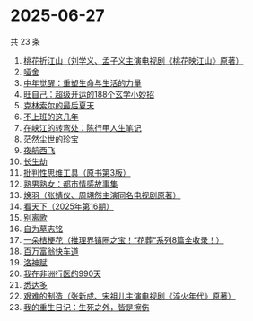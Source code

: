 # 2025-06-27

共 23 条

<!-- BEGIN WEREAD -->
<!-- 最后更新时间 2025-06-27 17:10:43 +0800 -->
1. [桃花折江山（刘学义、孟子义主演电视剧《桃花映江山》原著）](https://weread.qq.com/web/bookDetail/cd3326d0717c3e36cd3a199)
1. [哑舍](https://weread.qq.com/web/bookDetail/659321d075f86bc6g0167ed)
1. [中年觉醒：重塑生命与生活的力量](https://weread.qq.com/web/bookDetail/a8e32b20813aba09eg016d64)
1. [旺自己：超级开运的188个玄学小妙招](https://weread.qq.com/web/bookDetail/edb321d0813aba0efg01605a)
1. [克林索尔的最后夏天](https://weread.qq.com/web/bookDetail/2eb32580813aba09dg01940c)
1. [不上班的这几年](https://weread.qq.com/web/bookDetail/6e5323a0813aba08eg018ab0)
1. [在峡江的转弯处：陈行甲人生笔记](https://weread.qq.com/web/bookDetail/bca326a0813ab8f5ag016fc1)
1. [茫然尘世的珍宝](https://weread.qq.com/web/bookDetail/a0732670813aba10cg0127b6)
1. [夜航西飞](https://weread.qq.com/web/bookDetail/f8d326c071a7542af8dc0e6)
1. [长生劫](https://weread.qq.com/web/bookDetail/7df32f80813ab9fcfg0196f6)
1. [批判性思维工具（原书第3版）](https://weread.qq.com/web/bookDetail/55a325b071a2c84455a5efe)
1. [熟男熟女：都市情感故事集](https://weread.qq.com/web/bookDetail/e0932590813aba09fg011417)
1. [焕羽（张婧仪、周翊然主演同名电视剧原著）](https://weread.qq.com/web/bookDetail/65d32410813ab8df9g0149ab)
1. [看天下（2025年第16期）](https://weread.qq.com/web/bookDetail/fc9320a0813aba0d2g01228b)
1. [别离歌](https://weread.qq.com/web/bookDetail/b3f32960813aba0f7g0152c8)
1. [自为墓志铭](https://weread.qq.com/web/bookDetail/7e7326805c036d7e7b7a204)
1. [一朵桔梗花（推理界镇圈之宝！“花葬”系列8篇全收录！）](https://weread.qq.com/web/bookDetail/78a32ba0813aba065g0179fc)
1. [百万富翁快车道](https://weread.qq.com/web/bookDetail/718323107209303d7180890)
1. [洛神赋](https://weread.qq.com/web/bookDetail/36432460813ab956ag017915)
1. [我在非洲行医的990天](https://weread.qq.com/web/bookDetail/30332060813ab9fe2g011e5b)
1. [悉达多](https://weread.qq.com/web/bookDetail/dac326e0813ab9fcbg014003)
1. [艰难的制造（张新成、宋祖儿主演电视剧《淬火年代》原著）](https://weread.qq.com/web/bookDetail/a3732620595a72a376b89e4)
1. [我的重生日记：生死之外，皆是擦伤](https://weread.qq.com/web/bookDetail/d7432640813ab9560g013cc5)
<!-- END WEREAD -->